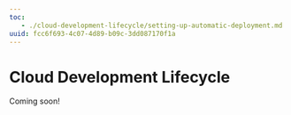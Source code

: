 ```yaml
---
toc:
   - ./cloud-development-lifecycle/setting-up-automatic-deployment.md
uuid: fcc6f693-4c07-4d89-b09c-3dd087170f1a
---
```

# Cloud Development Lifecycle

Coming soon!
